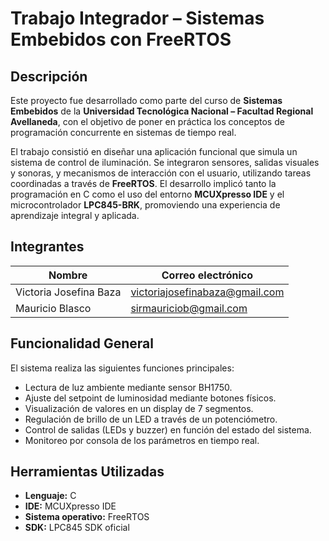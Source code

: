 # Trabajo Integrador – Sistemas Embebidos con FreeRTOS

## Descripción

Este proyecto fue desarrollado como parte del curso de **Sistemas Embebidos** de la **Universidad Tecnológica Nacional – Facultad Regional Avellaneda**, con el objetivo de poner en práctica los conceptos de programación concurrente en sistemas de tiempo real.

El trabajo consistió en diseñar una aplicación funcional que simula un sistema de control de iluminación. Se integraron sensores, salidas visuales y sonoras, y mecanismos de interacción con el usuario, utilizando tareas coordinadas a través de **FreeRTOS**. El desarrollo implicó tanto la programación en C como el uso del entorno **MCUXpresso IDE** y el microcontrolador **LPC845-BRK**, promoviendo una experiencia de aprendizaje integral y aplicada.

## Integrantes

| Nombre                  | Correo electrónico                     |
|-------------------------|----------------------------------------|
| Victoria Josefina Baza | victoriajosefinabaza@gmail.com         |
| Mauricio Blasco         | sirmauriciob@gmail.com                 |

## Funcionalidad General

El sistema realiza las siguientes funciones principales:

- Lectura de luz ambiente mediante sensor BH1750.
- Ajuste del setpoint de luminosidad mediante botones físicos.
- Visualización de valores en un display de 7 segmentos.
- Regulación de brillo de un LED a través de un potenciómetro.
- Control de salidas (LEDs y buzzer) en función del estado del sistema.
- Monitoreo por consola de los parámetros en tiempo real.

## Herramientas Utilizadas

- **Lenguaje:** C  
- **IDE:** MCUXpresso IDE  
- **Sistema operativo:** FreeRTOS  
- **SDK:** LPC845 SDK oficial  

